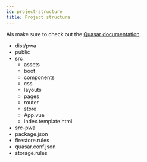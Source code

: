 ```yaml
---
id: project-structure
title: Project structure
---
```


Als make sure to check out the [Quasar documentation](https://quasar.dev/quasar-cli/directory-structure).
- dist/pwa
- public
- src
  - assets
  - boot
  - components
  - css
  - layouts
  - pages
  - router
  - store
  - App.vue
  - index.template.html
- src-pwa
- package.json
- firestore.rules
- quasar.conf.json
- storage.rules